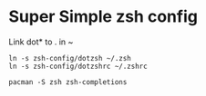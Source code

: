 # Super Simple zsh config

Link dot\* to . in ~


```
ln -s zsh-config/dotzsh ~/.zsh
ln -s zsh-config/dotzshrc ~/.zshrc

```

```
pacman -S zsh zsh-completions
```
